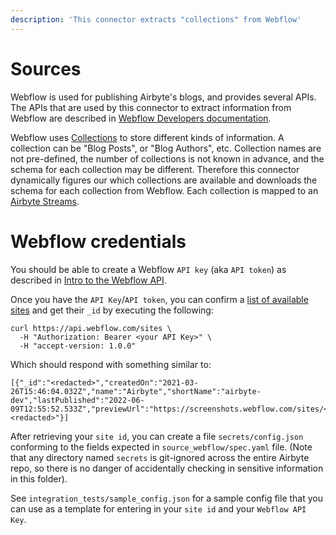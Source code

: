 ```yaml
---
description: 'This connector extracts "collections" from Webflow'
---
```


# Sources

Webflow is used for publishing Airbyte's blogs, and provides several APIs. The APIs that are used by this connector to extract information from Webflow are described in [Webflow Developers documentation](https://developers.webflow.com/). 

Webflow uses [Collections](https://developers.webflow.com/#collections) to store different kinds of information. A collection can be "Blog Posts", or "Blog Authors", etc. Collection names are not pre-defined, the number of collections is not known in advance, and the schema for each collection may be different. Therefore this connector dynamically figures our which collections are available and downloads the schema for each collection from Webflow. Each collection is mapped to an [Airbyte Streams](https://docs.airbyte.com/connector-development/cdk-python/full-refresh-stream/). 

# Webflow credentials
You should be able to create a Webflow  `API key` (aka `API token`) as described in [Intro to the Webflow API](https://university.webflow.com/lesson/intro-to-the-webflow-api). 

Once you have the `API Key`/`API token`, you can confirm a [list of available sites](https://developers.webflow.com/#sites) and get their `_id` by executing the following:

```
curl https://api.webflow.com/sites \
  -H "Authorization: Bearer <your API Key>" \
  -H "accept-version: 1.0.0"
```

Which should respond with something similar to:

```
[{"_id":"<redacted>","createdOn":"2021-03-26T15:46:04.032Z","name":"Airbyte","shortName":"airbyte-dev","lastPublished":"2022-06-09T12:55:52.533Z","previewUrl":"https://screenshots.webflow.com/sites/<redacted>","timezone":"America/Los_Angeles","database":"<redacted>"}]
```

After retrieving your `site id`, you can create a file `secrets/config.json` conforming to the fields expected in `source_webflow/spec.yaml` file.
(Note that any directory named `secrets` is git-ignored across the entire Airbyte repo, so there is no danger of accidentally checking in sensitive information in this folder).

See `integration_tests/sample_config.json` for a sample config file that you can use as a template for entering in your `site id` and your `Webflow API Key`. 